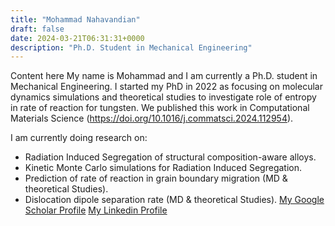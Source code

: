 ```yaml
---
title: "Mohammad Nahavandian"
draft: false
date: 2024-03-21T06:31:31+0000
description: "Ph.D. Student in Mechanical Engineering"
---
```


Content here
My name is Mohammad and I am currently a Ph.D. student in Mechanical Engineering. 
I started my PhD in 2022 as focusing on molecular dynamics simulations and theoretical studies to investigate role of entropy in rate of reaction for tungsten. We published this work in Computational Materials Science (https://doi.org/10.1016/j.commatsci.2024.112954).

I am currently doing research on:

- Radiation Induced Segregation of structural composition-aware alloys. 
- Kinetic Monte Carlo simulations for Radiation Induced Segregation.
- Prediction of rate of reaction in grain boundary migration (MD & theoretical Studies).
- Dislocation dipole separation rate (MD & theoretical Studies).
[My Google Scholar Profile](https://scholar.google.com/citations?user=QivkGJoAAAAJ&hl=en)
[My Linkedin Profile](www.linkedin.com/in/mohammadhossein-nahavandian) 
